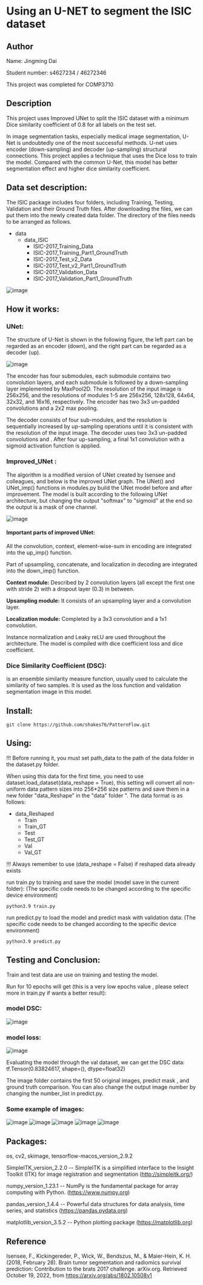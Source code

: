 
# Using an U-NET to segment the ISIC dataset


## Author
Name: Jingming Dai 

Student number: s4627234 / 46272346

This project was completed for COMP3710



## Description
This project uses Improved UNet to split the ISIC dataset with a minimum Dice similarity coefficient of 0.8 for all labels on the test set. 

In image segmentation tasks, especially medical image segmentation, U-Net is undoubtedly one of the most successful methods. U-net uses encoder (down-sampling) and decoder (up-sampling) structural connections. This project applies a technique that uses the Dice loss to train the model. Compared with the common U-Net, this model has better segmentation effect and higher dice similarity coefficient.


## Data set description:
The ISIC package includes four folders, including Training, Testing, Validation and their Ground Truth files. After downloading the files, we can put them into the newly created data folder. The directory of the files needs to be arranged as follows.

* data
    * data_ISIC
        * ISIC-2017_Training_Data
        * ISIC-2017_Training_Part1_GroundTruth
        * ISIC-2017_Test_v2_Data
        * ISIC-2017_Test_v2_Part1_GroundTruth
        * ISIC-2017_Validation_Data
        * ISIC-2017_Validation_Part1_GroundTruth

![image](./images/data_image_example.png)


## How it works:

### UNet:
The structure of U-Net is shown in the following figure, the left part can be regarded as an encoder (down), and the right part can be regarded as a decoder (up).

![image](./images/model256.png)

The encoder has four submodules, each submodule contains two convolution layers, and each submodule is followed by a down-sampling layer implemented by MaxPool2D. The resolution of the input image is 256x256, and the resolutions of modules 1-5 are 256x256, 128x128, 64x64, 32x32, and 16x16, respectively. The encoder has two 3x3 un-padded convolutions and a 2x2 max pooling. 

The decoder consists of four sub-modules, and the resolution is sequentially increased by up-sampling operations until it is consistent with the resolution of the input image. The decoder uses two 3x3 un-padded convolutions and . After four up-sampling, a final 1x1 convolution with a sigmoid activation function is applied.


### Improved_UNet : 
The algorithm is a modified version of UNet created by Isensee and colleagues, and below is the improved UNet graph. The UNet() and UNet_imp() functions in modules.py build the UNet model before and after improvement. The model is built according to the following UNet architecture, but changing the output "softmax" to "sigmoid" at the end so the output is a mask of one channel.

![image](./images/model_imp.png)

#### Important parts of improved UNet:

All the convolution, context, element-wise-sum in encoding are integrated into the up_imp() function.

Part of upsampling, concatenate, and localization in decoding are integrated into the down_imp() function.

__Context module:__
Described by 2 convolution layers (all except the first one with stride 2) with a dropout layer (0.3) in between.

__Upsampling module:__
It consists of an upsampling layer and a convolution layer.

__Localization module:__
Completed by a 3x3 convolution and a 1x1 convolution.

Instance normalization and Leaky reLU are used throughout the architecture. The model is compiled with dice coefficient loss and dice coefficient.


### Dice Similarity Coefficient (DSC):
is an ensemble similarity measure function, usually used to calculate the similarity of two samples. It is used as the loss function and validation segmentation image in this model.


## Install: 
``` 
git clone https://github.com/shakes76/PatternFlow.git 
```


## Using: 
!!! Before running it, you must set path_data to the path of the data folder in the dataset.py folder.

When using this data for the first time, you need to use dataset.load_dataset(data_reshape = True), this setting will convert all non-uniform data pattern sizes into 256*256 size patterns and save them in a new folder "data_Reshape" in the "data" folder ". The data format is as follows:

* data_Reshaped
    * Train
    * Train_GT
    * Test
    * Test_GT
    * Val
    * Val_GT

!!! Always remember to use (data_reshape = False) if reshaped data already exists

run train.py to training and save the model (model save in the current folder):
(The specific code needs to be changed according to the specific device environment)
```
python3.9 train.py
```

run predict.py to load the model and predict mask with validation data:
(The specific code needs to be changed according to the specific device environment)
```
python3.9 predict.py
```

## Testing and Conclusion: 
Train and test data are use on training and testing the model.

Run for 10 epochs will get (this is a very low epochs value
, please select more in train.py if wants a better result):

### model DSC:

![image](./images/DSC.png)


### model loss:

![image](./images/loss.png)


Evaluating the model through the val dataset, we can get the DSC data:
tf.Tensor(0.83824617, shape=(), dtype=float32)

The image folder contains the first 50 original images, predict mask , and ground truth comparison. You can also change the output image number by changing the number_list in predict.py.

### Some example of images:
![image](./images/output0.png)
![image](./images/output5.png)
![image](./images/output10.png)
![image](./images/output13.png)
![image](./images/output37.png)



## Packages:
os, cv2, skimage, tensorflow-macos_version_2.9.2

SimpleITK_version_2.2.0
-- SimpleITK is a simplified interface to the Insight Toolkit (ITK) for image registration and segmentation
(http://simpleitk.org/)

numpy_version_1.23.1
-- NumPy is the fundamental package for array computing with Python.
(https://www.numpy.org)

pandas_version_1.4.4
-- Powerful data structures for data analysis, time series, and statistics
(https://pandas.pydata.org)

matplotlib_version_3.5.2
-- Python plotting package
(https://matplotlib.org)


## Reference

Isensee, F., Kickingereder, P., Wick, W., Bendszus, M., &amp; Maier-Hein, K. H. (2018, February 28). Brain tumor segmentation and radiomics survival prediction: Contribution to the brats 2017 challenge. arXiv.org. Retrieved October 19, 2022, from https://arxiv.org/abs/1802.10508v1 